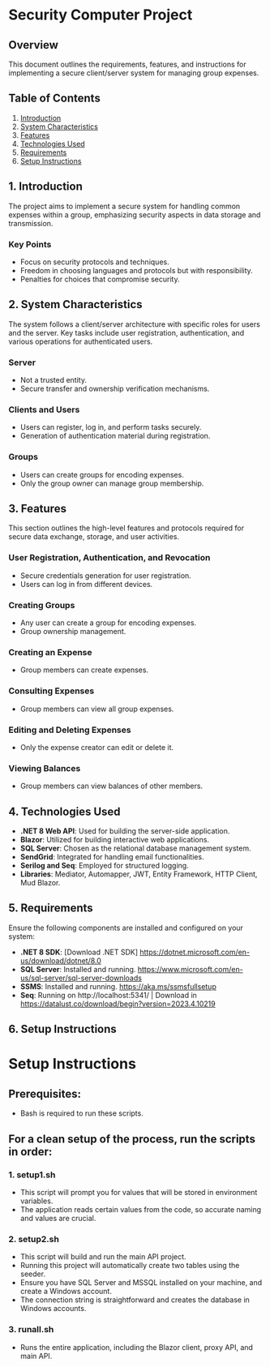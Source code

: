 # Security Computer Project

## Overview
This document outlines the requirements, features, and instructions for implementing a secure client/server system for managing group expenses.

## Table of Contents
1. [Introduction](#1-introduction)
2. [System Characteristics](#2-system-characteristics)
3. [Features](#3-features)
4. [Technologies Used](#4-technologies-used)
5. [Requirements](#5-requirements)
6. [Setup Instructions](#6-setup-instructions)

## 1. Introduction
The project aims to implement a secure system for handling common expenses within a group, emphasizing security aspects in data storage and transmission.

### Key Points
- Focus on security protocols and techniques.
- Freedom in choosing languages and protocols but with responsibility.
- Penalties for choices that compromise security.

## 2. System Characteristics
The system follows a client/server architecture with specific roles for users and the server. Key tasks include user registration, authentication, and various operations for authenticated users.

### Server
- Not a trusted entity.
- Secure transfer and ownership verification mechanisms.

### Clients and Users
- Users can register, log in, and perform tasks securely.
- Generation of authentication material during registration.

### Groups
- Users can create groups for encoding expenses.
- Only the group owner can manage group membership.

## 3. Features
This section outlines the high-level features and protocols required for secure data exchange, storage, and user activities.

### User Registration, Authentication, and Revocation
- Secure credentials generation for user registration.
- Users can log in from different devices.

### Creating Groups
- Any user can create a group for encoding expenses.
- Group ownership management.

### Creating an Expense
- Group members can create expenses.

### Consulting Expenses
- Group members can view all group expenses.

### Editing and Deleting Expenses
- Only the expense creator can edit or delete it.

### Viewing Balances
- Group members can view balances of other members.

## 4. Technologies Used
- **.NET 8 Web API**: Used for building the server-side application.
- **Blazor**: Utilized for building interactive web applications.
- **SQL Server**: Chosen as the relational database management system.
- **SendGrid**: Integrated for handling email functionalities.
- **Serilog and Seq**: Employed for structured logging.
- **Libraries**: Mediator, Automapper, JWT, Entity Framework, HTTP Client, Mud Blazor.

## 5. Requirements
Ensure the following components are installed and configured on your system:

- **.NET 8 SDK**: [Download .NET SDK] https://dotnet.microsoft.com/en-us/download/dotnet/8.0
- **SQL Server**: Installed and running. https://www.microsoft.com/en-us/sql-server/sql-server-downloads
- **SSMS**: Installed and running. https://aka.ms/ssmsfullsetup
- **Seq**: Running on http://localhost:5341/ | Download in https://datalust.co/download/begin?version=2023.4.10219

## 6. Setup Instructions
# Setup Instructions

## Prerequisites:
   - Bash is required to run these scripts.

## For a clean setup of the process, run the scripts in order:

### 1. setup1.sh
   - This script will prompt you for values that will be stored in environment variables.
   - The application reads certain values from the code, so accurate naming and values are crucial.

### 2. setup2.sh
   - This script will build and run the main API project.
   - Running this project will automatically create two tables using the seeder.
   - Ensure you have SQL Server and MSSQL installed on your machine, and create a Windows account.
   - The connection string is straightforward and creates the database in Windows accounts.

### 3. runall.sh
   - Runs the entire application, including the Blazor client, proxy API, and main API.
